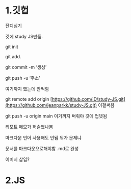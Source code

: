 1.깃헙
==============
잔디심기

깃에 study JS만듦.

git init

git add.

git commit -m ‘생성’

git push -u ‘주소’

여기까지 했는데 안먹힘

git remote add origin [https://github.com/ID/study-JS.git](https://github.com/jeanparkk/study-JS.git) 이걸써봄

git push -u origin main 이거까지 써줘야 깃에 업뎃됨

리모트 메모가 허술했나봄

마크다운 언어 사용해도 안됌 뭐가 문제냐

문서를 마크다운으로해야함 .md로 완성

이미지 삽입?

2.JS
==============